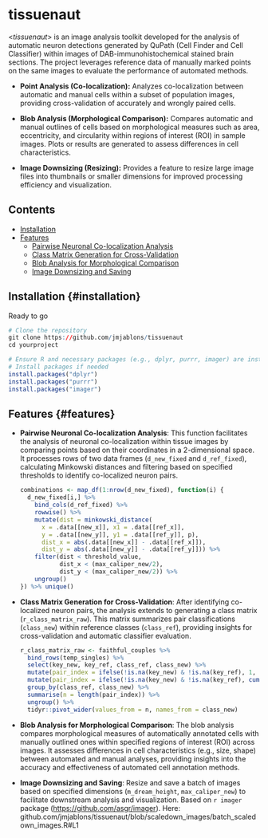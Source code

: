 # tissuenaut

\<*tissuenaut*\> is an image analysis toolkit developed for the analysis of automatic neuron detections generated by QuPath (Cell Finder and Cell Classifier) within images of DAB-immunohistochemical stained brain sections. The project leverages reference data of manually marked points on the same images to evaluate the performance of automated methods.

-   **Point Analysis (Co-localization):** Analyzes co-localization between automatic and manual cells within a subset of population images, providing cross-validation of accurately and wrongly paired cells.

-   **Blob Analysis (Morphological Comparison):** Compares automatic and manual outlines of cells based on morphological measures such as area, eccentricity, and circularity within regions of interest (ROI) in sample images. Plots or results are generated to assess differences in cell characteristics.

-   **Image Downsizing (Resizing):** Provides a feature to resize large image files into thumbnails or smaller dimensions for improved processing efficiency and visualization.

## Contents

-   [Installation](#installation)
-   [Features](#features)
    -   [Pairwise Neuronal Co-localization Analysis](#pairwise-neuronal-colocalization-analysis)
    -   [Class Matrix Generation for Cross-Validation](#class-matrix-generation-for-cross-validation)
    -   [Blob Analysis for Morphological Comparison](#blob-analysis-for-morphological-comparison)
    -   [Image Downsizing and Saving](#image-downsizing-and-saving)

## **Installation** {#installation}

Ready to go

``` r
# Clone the repository
git clone https://github.com/jmjablons/tissuenaut
cd yourproject

# Ensure R and necessary packages (e.g., dplyr, purrr, imager) are installed
# Install packages if needed
install.packages("dplyr")
install.packages("purrr")
install.packages("imager")
```

## Features {#features}

-   **Pairwise Neuronal Co-localization Analysis**: This function facilitates the analysis of neuronal co-localization within tissue images by comparing points based on their coordinates in a 2-dimensional space. It processes rows of two data frames (`d_new_fixed` and `d_ref_fixed`), calculating Minkowski distances and filtering based on specified thresholds to identify co-localized neuron pairs.

    ``` r
    combinations <- map_df(1:nrow(d_new_fixed), function(i) {
      d_new_fixed[i,] %>% 
        bind_cols(d_ref_fixed) %>%
        rowwise() %>%
        mutate(dist = minkowski_distance(
          x = .data[[new_x]], x1 = .data[[ref_x]],
          y = .data[[new_y]], y1 = .data[[ref_y]], p),
          dist_x = abs(.data[[new_x]] - .data[[ref_x]]),
          dist_y = abs(.data[[new_y]] - .data[[ref_y]])) %>%
        filter(dist < threshold_value,
               dist_x < (max_caliper_new/2),
               dist_y < (max_caliper_new/2)) %>%
        ungroup()
    }) %>% unique()
    ```

-   **Class Matrix Generation for Cross-Validation**: After identifying co-localized neuron pairs, the analysis extends to generating a class matrix (`r_class_matrix_raw`). This matrix summarizes pair classifications (`class_new`) within reference classes (`class_ref`), providing insights for cross-validation and automatic classifier evaluation.

    ``` r
    r_class_matrix_raw <- faithful_couples %>%
      bind_rows(temp_singles) %>%
      select(key_new, key_ref, class_ref, class_new) %>%
      mutate(pair_index = ifelse(!is.na(key_new) & !is.na(key_ref), 1, 0)) %>%
      mutate(pair_index = ifelse(!is.na(key_new) & !is.na(key_ref), cumsum(pair_index), NA)) %>%
      group_by(class_ref, class_new) %>%
      summarise(n = length(pair_index)) %>%
      ungroup() %>%
      tidyr::pivot_wider(values_from = n, names_from = class_new)
    ```

-   **Blob Analysis for Morphological Comparison**: The blob analysis compares morphological measures of automatically annotated cells with manually outlined ones within specified regions of interest (ROI) across images. It assesses differences in cell characteristics (e.g., size, shape) between automated and manual analyses, providing insights into the accuracy and effectiveness of automated cell annotation methods.

-   **Image Downsizing and Saving**: Resize and save a batch of images based on specified dimensions (`m_dream_height`, `max_caliper_new`) to facilitate downstream analysis and visualization. Based on `r imager` package (<https://github.com/asgr/imager>). Here: github.com/jmjablons/tissuenaut/blob/scaledown_images/batch_scaledown_images.R#L1
